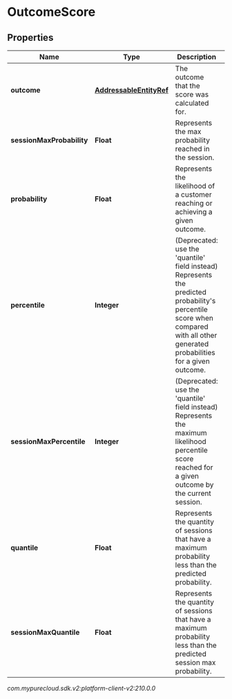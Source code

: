 # OutcomeScore


## Properties

| Name | Type | Description | Notes |
| ------------ | ------------- | ------------- | ------------- |
| **outcome** | [**AddressableEntityRef**](AddressableEntityRef) | The outcome that the score was calculated for. |  [optional] |
| **sessionMaxProbability** | **Float** | Represents the max probability reached in the session. |  [optional] |
| **probability** | **Float** | Represents the likelihood of a customer reaching or achieving a given outcome. |  [optional] |
| **percentile** | **Integer** | (Deprecated: use the 'quantile' field instead) Represents the predicted probability's percentile score when compared with all other generated probabilities for a given outcome. |  [optional] |
| **sessionMaxPercentile** | **Integer** | (Deprecated: use the 'quantile' field instead) Represents the maximum likelihood percentile score reached for a given outcome by the current session. |  [optional] |
| **quantile** | **Float** | Represents the quantity of sessions that have a maximum probability less than the predicted probability. |  [optional] |
| **sessionMaxQuantile** | **Float** | Represents the quantity of sessions that have a maximum probability less than the predicted session max probability. |  [optional] |




_com.mypurecloud.sdk.v2:platform-client-v2:210.0.0_

